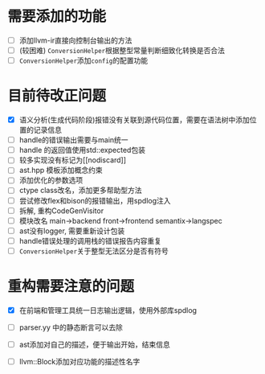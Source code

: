 # 需要添加的功能
- [ ] 添加llvm-ir直接向控制台输出的方法
- [ ] (较困难) `ConversionHelper`根据整型常量判断细致化转换是否合法
- [ ] `ConversionHelper`添加`config`的配置功能

# 目前待改正问题
- [x] 语义分析(生成代码阶段)报错没有关联到源代码位置，需要在语法树中添加位置的记录信息
- [ ] handle的错误输出需要与main统一
- [ ] handle 的返回值使用std::expected包装
- [ ] 较多实现没有标记为[[nodiscard]]
- [ ] ast.hpp 模板添加概念约束
- [ ] 添加优化的参数选项
- [ ] ctype class改名，添加更多帮助型方法
- [ ] 尝试修改flex和bison的报错输出，用spdlog注入
- [ ] 拆解, 重构CodeGenVisitor
- [ ] 模块改名 main->backend front->frontend semantix->langspec
- [ ] ast没有logger, 需要重新设计包装
- [ ] handle错误处理的调用栈的错误报告内容重复
- [ ] `ConversionHelper`关于整型无法区分是否有符号

# 重构需要注意的问题
- [x] 在前端和管理工具统一日志输出逻辑，使用外部库spdlog
- [ ] parser.yy 中的静态断言可以去除
- [ ] ast添加对自己的描述，便于输出开始，结束信息
- [ ] llvm::Block添加对应功能的描述性名字

